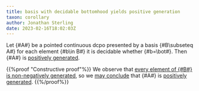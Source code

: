 ```yaml
---
title: basis with decidable bottomhood yields positive generation
taxon: corollary
author: Jonathan Sterling
date: 2023-02-16T18:02:03Z
---
```


Let {#A#} be a pointed continuous dcpo presented by a basis {#B\subseteq A#} for each element {#b\in B#} it is decidable whether {#b=\bot#}. Then {#A#} is [positively generated](jms-0023).

{{%proof "Constructive proof"%}}
We observe that [every element of {#B#} is non-negatively generated](jms-002I), so we [may conclude](jms-0026) that {#A#} is [positively generated](jms-0023).
{{%/proof%}}
